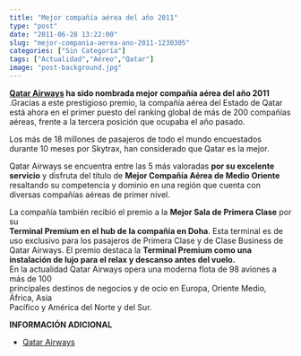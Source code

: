 ```yaml
---
title: "Mejor compañía aérea del año 2011"
type: "post"
date: "2011-06-28 13:22:00"
slug: "mejor-compania-aerea-ano-2011-1230305"
categories: ["Sin Categoría"]
tags: ["Actualidad","Aéreo","Qatar"]
image: "post-background.jpg"
---
```


**[Qatar Airways](http://www.qatarairways.com/es/es/homepage.html) ha sido nombrada mejor compañía aérea del año 2011** .Gracias a este prestigioso premio, la compañía aérea del Estado de Qatar está ahora en el primer puesto del ranking global de más de 200 compañías aéreas, frente a la tercera posición que ocupaba el año pasado.

Los más de 18 millones de pasajeros de todo el mundo encuestados durante 10 meses por Skytrax, han considerado que Qatar es la mejor.

Qatar Airways se encuentra entre las 5 más valoradas **por su excelente servicio** y disfruta del título de **Mejor Compañía Aérea de Medio Oriente** resaltando su competencia y dominio en una región que cuenta con diversas compañías aéreas de primer nivel.

La compañía también recibió el premio a la **Mejor Sala de Primera Clase** por su  
**Terminal Premium en el hub de la compañía en Doha**. Esta terminal es de uso exclusivo para los pasajeros de Primera Clase y de Clase Business de Qatar Airways. El premio destaca la **Terminal Premium como una instalación de lujo para el relax y descanso antes del vuelo.**  
En la actualidad Qatar Airways opera una moderna flota de 98 aviones a más de 100  
principales destinos de negocios y de ocio en Europa, Oriente Medio, África, Asia  
Pacífico y América del Norte y del Sur.

**INFORMACIÓN ADICIONAL**

- [Qatar Airways](http://www.qatarairways.com/es/es/homepage.html)